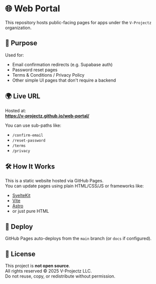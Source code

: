 # 🌐 Web Portal

This repository hosts public-facing pages for apps under the `V-Projectz` organization.

## 🧾 Purpose

Used for:
- Email confirmation redirects (e.g. Supabase auth)
- Password reset pages
- Terms & Conditions / Privacy Policy
- Other simple UI pages that don't require a backend

## 🌍 Live URL

Hosted at:  
**https://v-projectz.github.io/web-portal/**

You can use sub-paths like:  
- `/confirm-email`
- `/reset-password`
- `/terms`
- `/privacy`

## 🛠️ How It Works

This is a static website hosted via GitHub Pages.  
You can update pages using plain HTML/CSS/JS or frameworks like:
- [SvelteKit](https://kit.svelte.dev/)
- [Vite](https://vitejs.dev/)
- [Astro](https://astro.build/)
- or just pure HTML

## 🚀 Deploy

GitHub Pages auto-deploys from the `main` branch (or `docs` if configured).  

## 📄 License

This project is **not open source**.  
All rights reserved © 2025 V-Projectz LLC.  
Do not reuse, copy, or redistribute without permission.